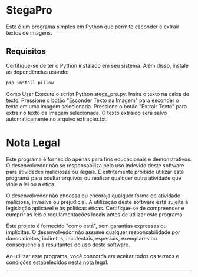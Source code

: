 # StegaPro

Este é um programa simples em Python que permite esconder e extrair textos de imagens.

## Requisitos

Certifique-se de ter o Python instalado em seu sistema. Além disso, instale as dependências usando:

```bash
pip install pillow
```
Como Usar
Execute o script Python stega_pro.py.
Insira o texto na caixa de texto.
Pressione o botão "Esconder Texto na Imagem" para esconder o texto em uma imagem selecionada.
Pressione o botão "Extrair Texto" para extrair o texto da imagem selecionada.
O texto extraído será salvo automaticamente no arquivo extração.txt.

# Nota Legal

Este programa é fornecido apenas para fins educacionais e demonstrativos. O desenvolvedor não se responsabiliza pelo uso indevido deste software para atividades maliciosas ou ilegais. É estritamente proibido utilizar este programa para ocultar arquivos ou realizar qualquer outra atividade que viole a lei ou a ética.

O desenvolvedor não endossa ou encoraja qualquer forma de atividade maliciosa, invasiva ou prejudicial. A utilização deste software está sujeita à legislação aplicável e às políticas éticas. Certifique-se de compreender e cumprir as leis e regulamentações locais antes de utilizar este programa.

Este projeto é fornecido "como está", sem garantias expressas ou implícitas. O desenvolvedor não assume qualquer responsabilidade por danos diretos, indiretos, incidentais, especiais, exemplares ou consequenciais resultantes do uso deste software.

Ao utilizar este programa, você concorda em aceitar todos os termos e condições estabelecidos nesta nota legal.

---

